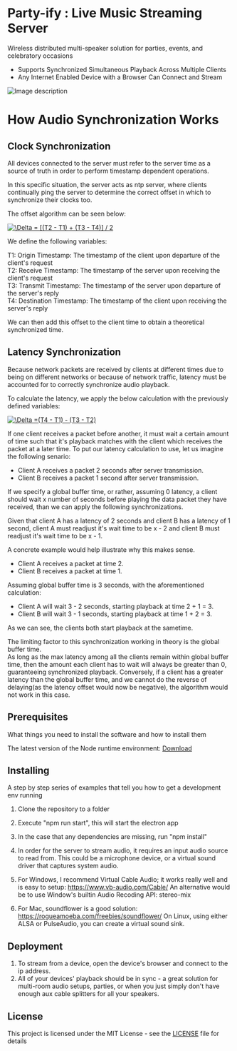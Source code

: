 # Party-ify : Live Music Streaming Server
Wireless distributed multi-speaker solution for parties, events, and celebratory occasions

- Supports Synchronized Simultaneous Playback Across Multiple Clients
- Any Internet Enabled Device with a Browser Can Connect and Stream

![Image description](https://i.ibb.co/WDWcr8t/Screen-Shot-2019-08-08-at-2-42-35-AM.png)

# How Audio Synchronization Works

## Clock Synchronization

All devices connected to the server must refer to the server time as a source of truth in order to perform timestamp dependent operations. 

In this specific situation, the server acts as ntp server, where clients continually ping the server to determine the correct offset in which to synchronize their clocks too.

The offset algorithm can be seen below:

<a href="https://www.codecogs.com/eqnedit.php?latex=\Delta&space;=&space;[(T2&space;-&space;T1)&space;&plus;&space;(T3&space;-&space;T4)]&space;/&space;2" target="_blank"><img src="https://latex.codecogs.com/gif.latex?\Delta&space;=&space;[(T2&space;-&space;T1)&space;&plus;&space;(T3&space;-&space;T4)]&space;/&space;2" title="\Delta = [(T2 - T1) + (T3 - T4)] / 2" /></a>

We define the following variables:

T1: Origin Timestamp: The timestamp of the client upon departure of the client's request\
T2: Receive Timestamp: The timestamp of the server upon receiving the client's request\
T3: Transmit Timestamp: The timestamp of the server upon departure of the server's reply\
T4: Destination Timestamp: The timestamp of the client upon receiving the server's reply

We can then add this offset to the client time to obtain a theoretical synchronized time.

## Latency Synchronization

Because network packets are received by clients at different times due to being on different networks or because of network traffic, latency must be accounted for to correctly synchronize audio playback.

To calculate the latency, we apply the below calculation with the previously defined variables:


<a href="https://www.codecogs.com/eqnedit.php?latex=\Delta&space;=(T4&space;-&space;T1)&space;-&space;(T3&space;-&space;T2)" target="_blank"><img src="https://latex.codecogs.com/gif.latex?\Delta&space;=(T4&space;-&space;T1)&space;-&space;(T3&space;-&space;T2)" title="\Delta =(T4 - T1) - (T3 - T2)" /></a>


If one client receives a packet before another, it must wait a certain amount of time such that it's playback matches with the client which receives the packet at a later time. To put our latency calculation to use, let us imagine the following senario:


- Client A receives a packet 2 seconds after server transmission.
- Client B receives a packet 1 second after server transmission.


If we specify a global buffer time, or rather, assuming 0 latency, a client should wait x number of seconds before playing the data packet they have received, than we can apply the following synchronizations.

Given that client A has a latency of 2 seconds and client B has a latency of 1 second, 
client A must readjust it's wait time to be x - 2 and client B must readjust it's wait time to be x - 1.

A concrete example would help illustrate why this makes sense.

- Client A receives a packet at time 2.
- Client B receives a packet at time 1.

Assuming global buffer time is 3 seconds, with the aforementioned calculation:

- Client A will wait 3 - 2 seconds, starting playback at time 2 + 1 = 3.
- Client B will wait 3 - 1 seconds, starting playback at time 1 + 2 = 3.

As we can see, the clients both start playback at the sametime.

The limiting factor to this synchronization working in theory is the global buffer time.\
As long as the max latency among all the clients remain within global buffer time, then
the amount each client has to wait will always be greater than 0, guaranteeing synchronized playback.
Conversely, if a client has a greater latency than the global buffer time, and we cannot do the reverse of delaying(as the latency offset would now be negative), the algorithm would not work in this case.


## Prerequisites

What things you need to install the software and how to install them

The latest version of the Node runtime environment: [Download](https://nodejs.org/en/download/) 


## Installing

A step by step series of examples that tell you how to get a development env running

1. Clone the repository to a folder
2. Execute "npm run start", this will start the electron app
3. In the case that any dependencies are missing, run "npm install"

4. In order for the server to stream audio, it requires an input audio source to read from. This could be a microphone device, or a virtual sound driver that captures system audio.
5. For Windows, I recommend Virtual Cable Audio; it works really well and is easy to setup: https://www.vb-audio.com/Cable/ An alternative would be to use Window's builtin Audio Recoding API: stereo-mix
6. For Mac, soundflower is a good solution: https://rogueamoeba.com/freebies/soundflower/
On Linux, using either ALSA or PulseAudio, you can create a virtual sound sink.



## Deployment

1. To stream from a device, open the device's browser and connect to the ip address.
2. All of your devices' playback should be in sync - a great solution for multi-room audio setups, parties, or when you just simply don't have enough aux cable splitters for all your speakers.

## License

This project is licensed under the MIT License - see the [LICENSE](LICENSE) file for details

